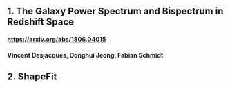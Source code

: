 ## 1. The Galaxy Power Spectrum and Bispectrum in Redshift Space 
#### https://arxiv.org/abs/1806.04015
#### Vincent Desjacques, Donghui Jeong, Fabian Schmidt

## 2. ShapeFit
